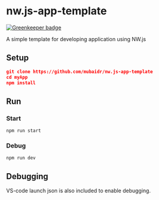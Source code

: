 # nw.js-app-template

[![Greenkeeper badge](https://badges.greenkeeper.io/mubaidr/nw.js-app-template.svg)](https://greenkeeper.io/)

A simple template for developing application using NW.js

## Setup

```json
git clone https://github.com/mubaidr/nw.js-app-template
cd myApp
npm install
```

## Run

### Start

`npm run start`

### Debug

`npm run dev`

## Debugging

VS-code launch json is also included to enable debugging.
